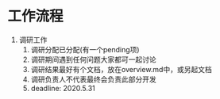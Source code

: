 # 工作流程

1. 调研工作
   1. 调研分配已分配(有一个pending项)
   2. 调研期间遇到任何问题大家都可一起讨论
   3. 调研结果最好有个文档，放在overview.md中，或另起文档
   4. 调研负责人不代表最终会负责此部分开发
   5. deadline: 2020.5.31
